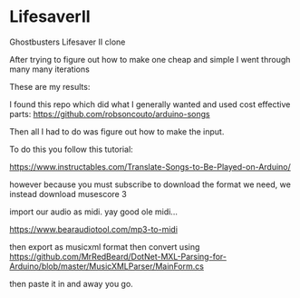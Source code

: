 # LifesaverII
Ghostbusters Lifesaver II clone


After trying to figure out how to make one cheap and simple I went through many many iterations

These are my results:

I found this repo which did what I generally wanted and used cost effective parts: https://github.com/robsoncouto/arduino-songs

Then all I had to do was figure out how to make the input.

To do this you follow this tutorial:

https://www.instructables.com/Translate-Songs-to-Be-Played-on-Arduino/

however because you must subscribe to download the format we need, we instead download musescore 3

import our audio as midi. yay good ole midi...

https://www.bearaudiotool.com/mp3-to-midi

then export as musicxml format then convert using https://github.com/MrRedBeard/DotNet-MXL-Parsing-for-Arduino/blob/master/MusicXMLParser/MainForm.cs

then paste it in and away you go.
